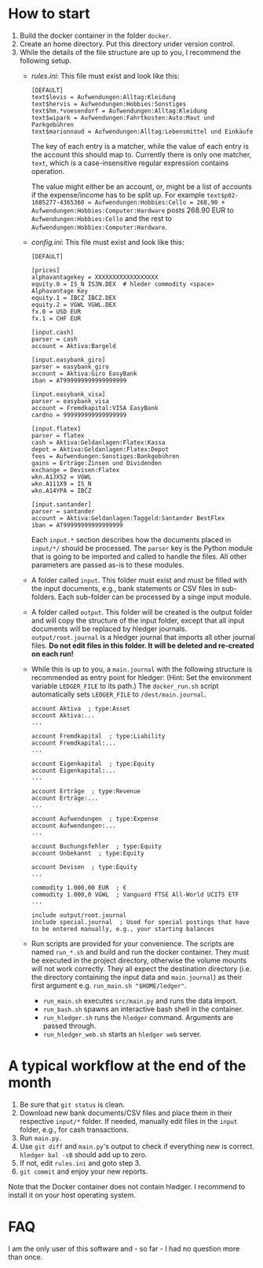 # How to start

1. Build the docker container in the folder `docker`.
2. Create an home directory. Put this directory under version control.
3. While the details of the file structure are up to you, I recommend the following setup.
    * *rules.ini*: This file must exist and look like this:

        ```text
        [DEFAULT]
        text$levis = Aufwendungen:Alltag:Kleidung
        text$hervis = Aufwendungen:Hobbies:Sonstiges
        text$hm.*voesendorf = Aufwendungen:Alltag:Kleidung
        text$wipark = Aufwendungen:Fahrtkosten:Auto:Maut und Parkgebühren
        text$marionnaud = Aufwendungen:Alltag:Lebensmittel und Einkäufe
        ```

        The key of each entry is a matcher, while the value of each entry is the account this should map to. Currently there is only one matcher, `text`, which is a case-insensitive regular expression contains operation.

        The value might either be an account, or, might be a list of accounts if the expense/income has to be split up. For example `text$p02-1685277-4365360 = Aufwendungen:Hobbies:Cello = 268,90 + Aufwendungen:Hobbies:Computer:Hardware` posts 268.90 EUR to `Aufwendungen:Hobbies:Cello` and the rest to `Aufwendungen:Hobbies:Computer:Hardware`.
    * *config.ini*: This file must exist and look like this:

        ```
        [DEFAULT]

        [prices]
        alphavantagekey = XXXXXXXXXXXXXXXXXX
        equity.0 = IS_N IS3N.DEX  # hleder commodity <space> Alphavantage Key
        equity.1 = IBCZ IBCZ.DEX
        equity.2 = VGWL VGWL.DEX
        fx.0 = USD EUR
        fx.1 = CHF EUR

        [input.cash]
        parser = cash
        account = Aktiva:Bargeld

        [input.easybank_giro]
        parser = easybank_giro
        account = Aktiva:Giro EasyBank
        iban = AT999999999999999999

        [input.easybank_visa]
        parser = easybank_visa
        account = Fremdkapital:VISA EasyBank
        cardno = 999999999999999999

        [input.flatex]
        parser = flatex
        cash = Aktiva:Geldanlagen:Flatex:Kassa
        depot = Aktiva:Geldanlagen:Flatex:Depot
        fees = Aufwendungen:Sonstiges:Bankgebühren
        gains = Erträge:Zinsen und Dividenden
        exchange = Devisen:Flatex
        wkn.A1JX52 = VGWL
        wkn.A111X9 = IS_N
        wkn.A14YPA = IBCZ

        [input.santander]
        parser = santander
        account = Aktiva:Geldanlagen:Taggeld:Santander BestFlex
        iban = AT99999999999999999
        ```

        Each `input.*` section describes how the documents placed in `input/*/` should be processed. The `parser` key is the Python module that is going to be imported and called to handle the files. All other parameters are passed as-is to these modules.
    * A folder called `input`. This folder must exist and must be filled with the input documents, e.g., bank statements or CSV files in sub-folders. Each sub-folder can be processed by a singe input module.
    * A folder called `output`. This folder will be created is the output folder and will copy the structure of the input folder, except that all input documents will be replaced by hledger journals. `output/root.journal` is a hledger journal that imports all other journal files. **Do not edit files in this folder. It will be deleted and re-created on each run!**
    * While this is up to you, a `main.journal` with the following structure is recommended as entry point for hledger: (Hint: Set the environment variable `LEDGER_FILE` to its path.) The `docker_run.sh` script automatically sets `LEDGER_FILE` to `/dest/main.journal`.

        ```
        account Aktiva  ; type:Asset
        account Aktiva:...
        ...

        account Fremdkapital  ; type:Liability
        account Fremdkapital:...
        ...

        account Eigenkapital  ; type:Equity
        account Eigenkapital:...
        ...

        account Erträge  ; type:Revenue
        account Erträge:...
        ...

        account Aufwendungen  ; type:Expense
        account Aufwendungen:...
        ...

        account Buchungsfehler  ; type:Equity
        account Unbekannt  ; type:Equity

        account Devisen  ; type:Equity
        ...

        commodity 1.000,00 EUR  ; €
        commodity 1.000,0 VGWL  ; Vanguard FTSE All-World UCITS ETF
        ...

        include output/root.journal
        include special.journal  ; Used for special postings that have to be entered manually, e.g., your starting balances
        ```
    * Run scripts are provided for your convenience. The scripts are named `run_*.sh` and build and run the docker container.
      They must be executed in the project directory, otherwise the volume mounts will not work correctly.
      They all expect the destination directory (i.e. the directory containing the input data and `main.journal`) as their first argument e.g. `run_main.sh "$HOME/ledger"`.
      - `run_main.sh` executes `src/main.py` and runs the data import.
      - `run_bash.sh` spawns an interactive bash shell in the container.
      - `run_hledger.sh` runs the `hledger` command. Arguments are passed through.
      - `run_hledger_web.sh` starts an `hledger web` server.

# A typical workflow at the end of the month

1. Be sure that `git status` is clean.
2. Download new bank documents/CSV files and place them in their respective `input/*` folder. If needed, manually edit files in the `input` folder, e.g., for cash transactions.
3. Run `main.py`.
4. Use `git diff` and `main.py`'s output to check if everything new is correct. `hledger bal -sB` should add up to zero.
5. If not, edit `rules.ini` and goto step 3.
6. `git commit` and enjoy your new reports.

Note that the Docker container does not contain hledger. I recommend to install it on your host operating system.

# FAQ

I am the only user of this software and - so far - I had no question more than once.
